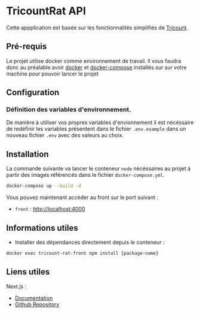 # TricountRat API

Cette appplication est basée sur les fonctionnalités simplifiés de [Tricount](https://www.tricount.com/fr/faire-les-comptes-entre-amis).

## Pré-requis

Le projet utilise docker comme environnement de travail.
Il vous faudra donc au préalable avoir [docker](https://docs.docker.com/engine/install/) et [docker-compose](https://docs.docker.com/compose/install/) installés sur sur votre machine pour pouvoir lancer le projet

## Configuration

### Définition des variables d'environnement.

De manière à utiliser vos propres variables d'envionnement il est nécéssaire de redéfinir les variables présentent dans le fichier `.env.example` dans un nouveau fichier `.env` avec des valeurs au choix.

## Installation

La commande suivante va lancer le conteneur `node` nécéssaires au projet à partir des images référencés dans le fichier `docker-compose.yml`.

```bash
docker-compose up --build -d
```

Vous pouvez maintenant accèder au front sur le port suivant : 

- `front` : [http://localhost:4000](http://localhost:4000)

## Informations utiles

- Installer des dépendances directement depuis le conteneur : 

```bash
docker exec tricount-rat-front npm install {package-name}
```

## Liens utiles

Next.js : 
 - [Documentation](https://nextjs.org/docs)
 - [Github Repository](https://github.com/vercel/next.js/)